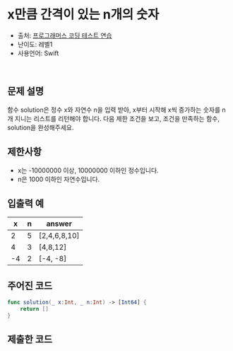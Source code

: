 # x만큼 간격이 있는 n개의 숫자   

- 출처: [프로그래머스 코딩 테스트 연습](https://programmers.co.kr/learn/challenges)
- 난이도: 레벨1
- 사용언어: Swift
<br/>



## 문제 설명  

함수 solution은 정수 x와 자연수 n을 입력 받아, x부터 시작해 x씩 증가하는 숫자를 n개 지니는 리스트를 리턴해야 합니다. 다음 제한 조건을 보고, 조건을 만족하는 함수, solution을 완성해주세요.



## 제한사항  

- x는 -10000000 이상, 10000000 이하인 정수입니다.
- n은 1000 이하인 자연수입니다.



## 입출력 예  

| x  | n  | answer       |
| -- | -- | ------------ |
| 2  | 5  | [2,4,6,8,10] |
| 4  | 3  | [4,8,12]     |
| -4 | 2  | [-4, -8]     |



## 주어진 코드  

~~~swift
func solution(_ x:Int, _ n:Int) -> [Int64] {
    return []
}
~~~



## 제출한 코드  

~~~swift

~~~
